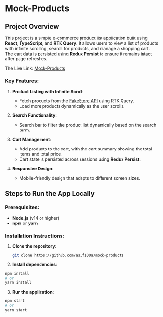 # Mock-Products

## Project Overview

This project is a simple e-commerce product list application built using **React**, **TypeScript**, and **RTK Query**. It allows users to view a list of products with infinite scrolling, search for products, and manage a shopping cart. The cart data is persisted using **Redux Persist** to ensure it remains intact after page refreshes.

The Live Link: [Mock-Products](https://mock-products.vercel.app/)

### Key Features:

1. **Product Listing with Infinite Scroll**: 
   - Fetch products from the [FakeStore API](https://fakestoreapi.com/products) using RTK Query.
   - Load more products dynamically as the user scrolls.
   
2. **Search Functionality**:
   - Search bar to filter the product list dynamically based on the search term.

3. **Cart Management**:
   - Add products to the cart, with the cart summary showing the total items and total price.
   - Cart state is persisted across sessions using **Redux Persist**.

4. **Responsive Design**:
   - Mobile-friendly design that adapts to different screen sizes.

## Steps to Run the App Locally

### Prerequisites:

- **Node.js** (v14 or higher)
- **npm** or **yarn**

### Installation Instructions:

1. **Clone the repository**:
   ```bash
   git clone https://github.com/asif100a/mock-products
   ```

2. **Install dependencies**:
  ```bash
  npm install
 # or
 yarn install
  ```

3. **Run the application**:
  ```bash
  npm start
 # or
 yarn start
 ```


